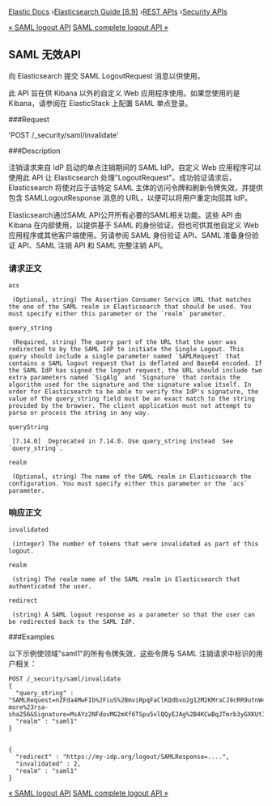 

[Elastic Docs](/guide/) ›[Elasticsearch Guide [8.9]](index.md) ›[REST
APIs](rest-apis.md) ›[Security APIs](security-api.md)

[« SAML logout API](security-api-saml-logout.md) [SAML complete logout API
»](security-api-saml-complete-logout.md)

## SAML 无效API

向 Elasticsearch 提交 SAML LogoutRequest 消息以供使用。

此 API 旨在供 Kibana 以外的自定义 Web 应用程序使用。如果您使用的是 Kibana，请参阅在 ElasticStack 上配置 SAML 单点登录。

###Request

'POST /_security/saml/invalidate'

###Description

注销请求来自 IdP 启动的单点注销期间的 SAML IdP。自定义 Web 应用程序可以使用此 API 让 Elasticsearch 处理"LogoutRequest"。成功验证请求后，Elasticsearch 将使对应于该特定 SAML 主体的访问令牌和刷新令牌失效，并提供包含 SAMLLogoutResponse 消息的 URL，以便可以将用户重定向回其 IdP。

Elasticsearch通过SAML API公开所有必要的SAML相关功能。这些 API 由 Kibana 在内部使用，以提供基于 SAML 的身份验证，但也可供其他自定义 Web 应用程序或其他客户端使用。另请参阅 SAML 身份验证 API、SAML 准备身份验证 API、SAML 注销 API 和 SAML 完整注销 API。

### 请求正文

`acs`

     (Optional, string) The Assertion Consumer Service URL that matches the one of the SAML realm in Elasticsearch that should be used. You must specify either this parameter or the `realm` parameter. 
`query_string`

     (Required, string) The query part of the URL that the user was redirected to by the SAML IdP to initiate the Single Logout. This query should include a single parameter named `SAMLRequest` that contains a SAML logout request that is deflated and Base64 encoded. If the SAML IdP has signed the logout request, the URL should include two extra parameters named `SigAlg` and `Signature` that contain the algorithm used for the signature and the signature value itself. In order for Elasticsearch to be able to verify the IdP's signature, the value of the query_string field must be an exact match to the string provided by the browser. The client application must not attempt to parse or process the string in any way. 
`queryString`

     [7.14.0]  Deprecated in 7.14.0. Use query_string instead  See `query_string`. 
`realm`

     (Optional, string) The name of the SAML realm in Elasticsearch the configuration. You must specify either this parameter or the `acs` parameter. 

### 响应正文

`invalidated`

     (integer) The number of tokens that were invalidated as part of this logout. 
`realm`

     (string) The realm name of the SAML realm in Elasticsearch that authenticated the user. 
`redirect`

     (string) A SAML logout response as a parameter so that the user can be redirected back to the SAML IdP. 

###Examples

以下示例使领域"saml1"的所有令牌失效，这些令牌与 SAML 注销请求中标识的用户相关：

    
    
    POST /_security/saml/invalidate
    {
      "query_string" : "SAMLRequest=nZFda4MwFIb%2FiuS%2BmviRpqFaClKQdbvo2g12M2KMraCJ9cRR9utnW4Wyi13sMie873MeznJ1aWrnS3VQGR0j4mLkKC1NUeljjA77zYyhVbIE0dR%2By7fmaHq7U%2BdegXWGpAZ%2B%2F4pR32luBFTAtWgUcCv56%2Fp5y30X87Yz1khTIycdgpUW9kY7WdsC9zxoXTvMvWuVV98YyMnSGH2SYE5pwALBIr9QKiwDGpW0oGVUznGeMyJZKFkQ4jBf5HnhUymjIhzCAL3KNFihbYx8TBYzzGaY7EnIyZwHzCWMfiDnbRIftkSjJr%2BFu0e9v%2B0EgOquRiiZjKpiVFp6j50T4WXoyNJ%2FEWC9fdqc1t%2F1%2B2F3aUpjzhPiXpqMz1%2FHSn4A&SigAlg=http%3A%2F%2Fwww.w3.org%2F2001%2F04%2Fxmldsig-more%23rsa-sha256&Signature=MsAYz2NFdovMG2mXf6TSpu5vlQQyEJAg%2B4KCwBqJTmrb3yGXKUtIgvjqf88eCAK32v3eN8vupjPC8LglYmke1ZnjK0%2FKxzkvSjTVA7mMQe2AQdKbkyC038zzRq%2FYHcjFDE%2Bz0qISwSHZY2NyLePmwU7SexEXnIz37jKC6NMEhus%3D",
      "realm" : "saml1"
    }
    
    
    {
      "redirect" : "https://my-idp.org/logout/SAMLResponse=....",
      "invalidated" : 2,
      "realm" : "saml1"
    }

[« SAML logout API](security-api-saml-logout.md) [SAML complete logout API
»](security-api-saml-complete-logout.md)
